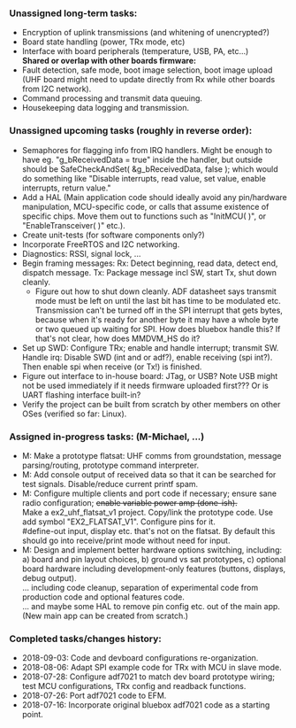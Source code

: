 ### Unassigned long-term tasks:
- Encryption of uplink transmissions (and whitening of unencrypted?)
- Board state handling (power, TRx mode, etc)
- Interface with board peripherals (temperature, USB, PA, etc...)
<br>**Shared or overlap with other boards firmware:**
- Fault detection, safe mode, boot image selection, boot image upload (UHF board might need to update directly from Rx while other boards from I2C network).
- Command processing and transmit data queuing.
- Housekeeping data logging and transmission.

### Unassigned upcoming tasks (roughly in reverse order):
- Semaphores for flagging info from IRQ handlers. Might be enough to have eg. "g_bReceivedData = true" inside the handler, but outside should be SafeCheckAndSet( &g_bReceivedData, false ); which would do something like "Disable interrupts, read value, set value, enable interrupts, return value."
- Add a HAL (Main application code should ideally avoid any pin/hardware manipulation, MCU-specific code, or calls that assume existence of specific chips. Move them out to functions such as "InitMCU( )", or "EnableTransceiver( )" etc.).
- Create unit-tests (for software components only?)
- Incorporate FreeRTOS and I2C networking.
- Diagnostics: RSSI, signal lock, ...
- Begin framing messages: Rx: Detect beginning, read data, detect end, dispatch message. Tx: Package message incl SW, start Tx, shut down cleanly.
	- Figure out how to shut down cleanly. ADF datasheet says transmit mode must be left on until the last bit has time to be modulated etc.
	Transmission can't be turned off in the SPI interrupt that gets bytes, because when it's ready for another byte it may have a whole
	byte or two queued up waiting for SPI. How does bluebox handle this? If that's not clear, how does MMDVM_HS do it?
- Set up SWD: Configure TRx; enable and handle interrupt; transmit SW.
<br>	Handle irq: Disable SWD (int and or adf?), enable receiving (spi int?). Then enable spi when receive (or Tx!) is finished.
- Figure out interface to in-house board: JTag, or USB? Note USB might not be used immediately if it needs firmware uploaded first??? Or is UART flashing interface built-in?
- Verify the project can be built from scratch by other members on other OSes (verified so far: Linux).

### Assigned in-progress tasks: (M-Michael, ...)
- M: Make a prototype flatsat: UHF comms from groundstation, message parsing/routing, prototype command interpreter.
- M: Add console output of received data so that it can be searched for test signals. Disable/reduce current printf spam.
- M: Configure multiple clients and port code if necessary; ensure sane radio configuration; <strike>enable variable power amp (done-ish).</strike>
<br>	Make a ex2\_uhf\_flatsat\_v1 project. Copy/link the prototype code. Use add symbol "EX2\_FLATSAT\_V1". Configure pins for it.
<br>	#define-out input, display etc. that's not on the flatsat. By default this should go into receive/print mode without need for input.
- M: Design and implement better hardware options switching, including: a) board and pin layout choices, b) ground vs sat prototypes, c) optional board hardware including development-only features (buttons, displays, debug output).
<br>	... including code cleanup, separation of experimental code from production code and optional features code.
<br>	... and maybe some HAL to remove pin config etc. out of the main app. (New main app can be created from scratch.)

### Completed tasks/changes history:
- 2018-09-03:	Code and devboard configurations re-organization.
- 2018-08-06:	Adapt SPI example code for TRx with MCU in slave mode.
- 2018-07-28:	Configure adf7021 to match dev board prototype wiring; test MCU configurations, TRx config and readback functions.
- 2018-07-26:	Port adf7021 code to EFM.
- 2018-07-16:	Incorporate original bluebox adf7021 code as a starting point.
